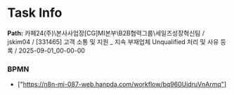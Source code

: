 # Task Info

**Path:** 카페24(주)\본사사업장\[CG]MI본부\B2B협력그룹\세일즈성장혁신팀 / jskim04 / [331465] 고객 소통 및 지원 _ 지속 부재업체 Unqualified 처리 및 사유 등록 / 2025-09-01_00-00-00

### BPMN
- ["https://n8n-mi-087-web.hanpda.com/workflow/bq960UidruVnArmq"]

